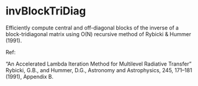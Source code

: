 # invBlockTriDiag

Efficiently compute central and off-diagonal blocks of the inverse of a block-tridiagonal matrix using O(N) recursive method of Rybicki & Hummer (1991).

Ref:  

“An Accelerated Lambda Iteration Method for Multilevel Radiative Transfer” 
Rybicki, G.B., and Hummer, D.G., Astronomy and Astrophysics, 245, 171–181 (1991), Appendix B.
